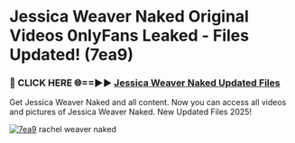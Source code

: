 # Jessica Weaver Naked Original Videos 0nlyFans Leaked - Files Updated! (7ea9)

<h3>🔴 CLICK HERE 🌐==►► <a href="https://tinyurl.com/up5wt9bj" rel="nofollow">Jessica Weaver Naked Updated Files</a></h3>

Get Jessica Weaver Naked and all content. Now you can access all videos and pictures of Jessica Weaver Naked. New Updated Files 2025!

[![7ea9](https://i.imgur.com/ABiUzMV.gif)](https://tinyurl.com/up5wt9bj)
rachel weaver naked